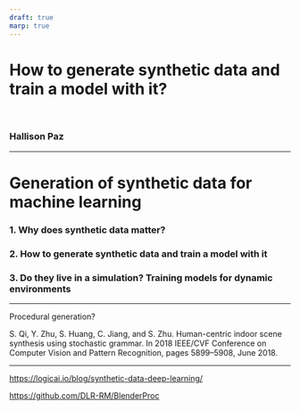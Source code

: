```yaml
---
draft: true
marp: true
---
```


# How to generate synthetic data and train a model with it? 

<br/>

### Hallison Paz

---

# Generation of synthetic data for machine learning

### 1. Why does synthetic data matter?
### 2. How to generate synthetic data and train a model with it
### 3. Do they live in a simulation? Training models for dynamic environments

---

Procedural generation?

S. Qi, Y. Zhu, S. Huang, C. Jiang, and S. Zhu. Human-centric indoor scene synthesis using stochastic grammar. In 2018 IEEE/CVF Conference on Computer Vision and Pattern Recognition, pages 5899–5908, June 2018.

---
https://logicai.io/blog/synthetic-data-deep-learning/

https://github.com/DLR-RM/BlenderProc
